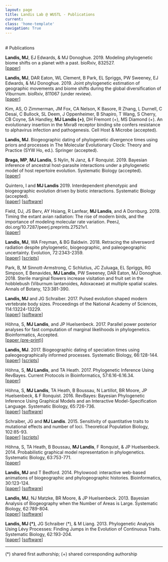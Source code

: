 ```yaml
---
layout: page
title: Landis Lab @ WUSTL - Publications
current:
class: 'home-template'
navigation: True
---
```


<br>
# Publications

**Landis, MJ**, EJ Edwards, & MJ Donoghue. 2019. Modeling phylogenetic biome shifts on a planet with a past. bioRxiv, 832527.<br>
[[paper](/assets/research/pdf/Landis_et_al_2019_bioRxiv_biome_shift.pdf)]

**Landis, MJ**, DAR Eaton, WL Clement, B Park, EL Spriggs, PW Sweeney, EJ Edwards, & MJ Donoghue. 2019. Joint phylogenetic estimation of geographic movements and biome shifts during the global diversification of Viburnum. bioRxiv, 811067 (under review).<br>
[[paper](/assets/research/pdf/Landis_et_al_2019_bioRxiv_viburnum_phylo.pdf)]

Kim, AS, O Zimmerman, JM Fox, CA Nelson, K Basore, R Zhang, L Durnell, C Desai, C Bullock, SL Deem, J Oppenheimer, B Shapiro, T Wang, S Cherry, CB Coyne, SA Handley, **MJ Landis (+)**, DH Fremont (+), MS Diamond (+). An evolutionary insertion in the Mxra8 receptor binding site confers resistance to alphavirus infection and pathogenesis. Cell Host & Microbe (accepted).

**Landis, MJ**. Biogeographic dating of phylogenetic divergence times using priors and processes in The Molecular Evolutionary Clock: Theory and Practice (SYW Ho, ed.). Springer (accepted).

**Braga, MP**, **MJ Landis**, S Nylin, N Janz, & F Ronquist. 2019. Bayesian inference of ancestral host-parasite interactions under a phylogenetic model of host repertoire evolution. Systematic Biology (accepted).<br>
[[paper](/assets/research/pdf/Braga_et_al_2019_bioRxiv_host_parasite.pdf)]

Quintero, I and **MJ Landis** 2019. Interdependent phenotypic and biogeographic evolution driven by biotic interactions. Systematic Biology (accepted).<br>
[[paper](/assets/research/pdf/Quintero_Landis_2019_bioRxiv_biotic_interactions.pdf)]  [[software](https://github.com/ignacioq/Tapestree.jl)]

Field, DJ, JS Berv, AY Hsiang, R Lanfear, **MJ Landis**, and A Dornburg. 2019. Timing the extant avian radiation: The rise of modern birds, and the importance of modeling molecular rate variation. PeerJ, doi.org/10.7287/peerj.preprints.27521v1.<br>
[[paper](/assets/research/pdf/Field_et_al_2019_PeerJ_avian_dating.pdf)]

**Landis, MJ**, WA Freyman, & BG Baldwin. 2018. Retracing the silversword radiation despite phylogenetic, biogeographic, and paleogeographic uncertainty. Evolution, 72:2343-2359.<br>
[[paper](/assets/research/pdf/Landis_et_al_2018_Evolution_silversword_radiation.pdf)]  [[scripts](http://github.com/mlandis/biogeo_silversword)]

Park, B, M Sinnott-Armstrong, C Schlutius, JC Zuluaga, EL Spriggs, RG Simpson, E Benavides, **MJ Landis**, PW Sweeney, DAR Eaton, MJ Donoghue. 2018. Sterile marginal flowers increase visitation and fruit set in the hobblebush (Viburnum lantanoides, Adoxaceae) at multiple spatial scales. Annals of Botany, 123:381-390.

**Landis, MJ** and JG Schraiber. 2017. Pulsed evolution shaped modern vertebrate body sizes. Proceedings of the National Academy of Sciences, 114:13224-13229.<br>
[[paper](/assets/research/pdf/Landis_Schraiber_2017_PNAS_pulse_vertebrate.pdf)]  [[software](http://github.com/Schraiber/pulsR)]

Höhna, S, **MJ Landis**, and JP Huelsenbeck. 2017. Parallel power posterior analyses for fast computation of marginal likelihoods in phylogenetics. Bioinformatics, Accepted.
<br>[[paper (pre-print)](/assets/research/pdf/Hoehna_et_al_2017_bioRxiv_parallel_marg_like.pdf)]

**Landis, MJ**. 2017. Biogeographic dating of speciation times using paleogeographically informed processes. Systematic Biology, 66:128-144.<br>
[[paper](/assets/research/pdf/Landis_2016_SystBiol_biogeographic_dating.pdf)]  [[scripts](http://github.com/mlandis/biogeographic_dating)]

Höhna, S, **MJ Landis**, and TA Heath. 2017. Phylogenetic Inference Using RevBayes. Current Protocols in Bioinformatics, 57:6.16-6.16.34.
<br>[[paper](/assets/research/pdf/Hoehna_et_al_2017_CurrProcBioinfo_revbayes.pdf)]

Höhna, S, **MJ Landis**, TA Heath, B Boussau, N Lartillot, BR Moore, JP Huelsenbeck, & F Ronquist. 2016. RevBayes: Bayesian Phylogenetic Inference Using Graphical Models and an Interactive Model-Specification Language. Systematic Biology, 65:726-736.
<br>[[paper](/assets/research/pdf/Hoehna_et_al_2016_SystBiol_revbayes.pdf)]  [[software](http://github.com/revbayes/revbayes)]

Schraiber, JG and **MJ Landis**. 2015. Sensitivity of quantitative traits to mutational effects and number of loci. Theoretical Population Biology, 102:85-93.<br>
[[paper](/assets/research/pdf/Schraiber_Landis_2014_TPB_quant_coalescent.pdf)]  [[scripts](http://github.com/Schraiber/quant_trait_coalescent)]

Höhna, S, TA Heath, B Boussau, **MJ Landis**, F Ronquist, & JP Huelsenbeck. 2014. Probabilistic graphical model representation in phylogenetics. Systematic Biology, 63:753-771.
<br>[[paper](/assets/research/pdf/Hoehna_et_al_2014_SystBiol_graphical_models.pdf)]

**Landis, MJ** and T Bedford. 2014. Phylowood: interactive web-based animations of biogeographic and phylogeographic histories. Bioinformatics, 30:123-124.<br>
[[paper](/assets/research/pdf/Landis_Bedford_2014_Bioinfo_phylowood.pdf)]  [[software](http://mlandis.github.io/phylowood)]

**Landis, MJ**, NJ Matzke, BR Moore, & JP Huelsenbeck. 2013. Bayesian Analysis of Biogeography when the Number of Areas is Large. Systematic Biology, 62:789-804.<br>
[[paper](/assets/research/pdf/Landis_et_al_2013_SystBiol_biogeography_many_areas.pdf)]  [[software](http://software.google.com/p/archive/bayarea)]

**Landis, MJ (\*)**, JG Schraiber (\*), & M Liang. 2013. Phylogenetic Analysis Using Lévy Processes: Finding Jumps in the Evolution of Continuous Traits. Systematic Biology, 62:193-204.<br>
[[paper](/assets/research/pdf/Landis_et_al_2012_SystBiol_phylo_levy.pdf)]  [[software](http://github.com/mlandis/creepy-jerk)]

---
(\*) shared first authorship; (\+) shared corresponding authorship
